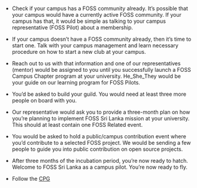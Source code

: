 # 
* Check if your campus has a FOSS community already. It’s possible that your campus would have a currently active FOSS community. If your campus has that, it would be simple as talking to your campus representative (FOSS Pilot) about a membership.

* If your campus doesn’t have a FOSS community already, then it’s time to start one. Talk with your campus management and learn necessary procedure on how to start a new club at your campus.

* Reach out to us with that information and one of our representatives (mentor) would be assigned to you until you successfully launch a FOSS Campus Chapter program at your university. He_She_They would be your guide on our learning program for FOSS Pilots.

* You’d be asked to build your guild. You would need at least three more people on board with you. 

* Our representative would ask you to provide a three-month plan on how you’re planning to implement FOSS Sri Lanka mission at your university. This should at least contain one FOSS Related event.

* You would be asked to hold a public/campus contribution event where you’d contribute to a selected FOSS project. We would be sending a few people to guide you into public contribution on open source projects.

* After three months of the incubation period, you’re now ready to hatch. Welcome to FOSS Sri Lanka as a campus pilot. You’re now ready to fly.

* Follow the  [CPG](https://docs.google.com/document/d/1tRBoGIUNZK1gVnP6QX1kjq-K163-h8g8v-mV4SCccDI/edit#) 

